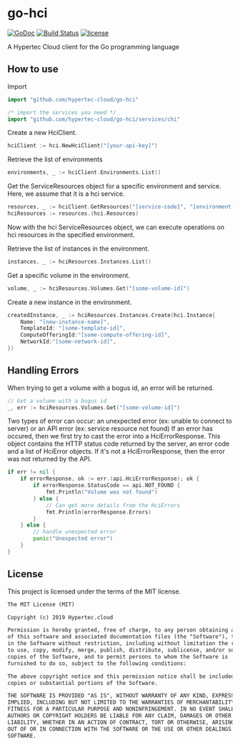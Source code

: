 # go-hci

[![GoDoc](https://godoc.org/github.com/cloud-ca/go-cloudca?status.svg)](https://godoc.org/github.com/cloud-ca/go-cloudca)
[![Build Status](https://circleci.com/gh/cloud-ca/go-cloudca.svg?style=svg)](https://circleci.com/gh/cloud-ca/go-cloudca)
[![license](https://img.shields.io/github/license/cloud-ca/go-cloudca.svg)](https://github.com/cloud-ca/go-cloudca/blob/master/LICENSE)

A Hypertec Cloud client for the Go programming language

## How to use

Import

```go
import "github.com/hypertec-cloud/go-hci"

/* import the services you need */
import "github.com/hypertec-cloud/go-hci/services/chi"
```

Create a new HciClient.

```go
hciClient := hci.NewHciClient("[your-api-key]")
```

Retrieve the list of environments

```go
environments, _ := hciClient.Environments.List()
```

Get the ServiceResources object for a specific environment and service. Here, we assume that it is a hci service.

```go
resources, _ := hciClient.GetResources("[service-code]", "[environment-name]")
hciResources := resources.(hci.Resources)
```

Now with the hci ServiceResources object, we can execute operations on hci resources in the specified environment.

Retrieve the list of instances in the environment.

```go
instances, _ := hciResources.Instances.List()
```

Get a specific volume in the environment.

```go
volume, _ := hciResources.Volumes.Get("[some-volume-id]")
```

Create a new instance in the environment.

```go
createdInstance, _ := hciResources.Instances.Create(hci.Instance{
    Name: "[new-instance-name]",
    TemplateId: "[some-template-id]",
    ComputeOfferingId:"[some-compute-offering-id]",
    NetworkId:"[some-network-id]",
})
```

## Handling Errors

When trying to get a volume with a bogus id, an error will be returned.

```go
// Get a volume with a bogus id
_, err := hciResources.Volumes.Get("[some-volume-id]")
```

Two types of error can occur: an unexpected error (ex: unable to connect to server) or an API error (ex: service resource not found)
If an error has occured, then we first try to cast the error into a HciErrorResponse. This object contains the HTTP status code returned by the server, an error code and a list of HciError objects. If it's not a HciErrorResponse, then the error was not returned by the API.

```go
if err != nil {
    if errorResponse, ok := err.(api.HciErrorResponse); ok {
        if errorResponse.StatusCode == api.NOT_FOUND {
            fmt.Println("Volume was not found")
        } else {
            // Can get more details from the HciErrors
            fmt.Println(errorResponse.Errors)
        }
    } else {
        // handle unexpected error
        panic("Unexpected error")
    }
}
```

## License

This project is licensed under the terms of the MIT license.

```txt
The MIT License (MIT)

Copyright (c) 2019 Hypertec.cloud

Permission is hereby granted, free of charge, to any person obtaining a copy
of this software and associated documentation files (the "Software"), to deal
in the Software without restriction, including without limitation the rights
to use, copy, modify, merge, publish, distribute, sublicense, and/or sell
copies of the Software, and to permit persons to whom the Software is
furnished to do so, subject to the following conditions:

The above copyright notice and this permission notice shall be included in all
copies or substantial portions of the Software.

THE SOFTWARE IS PROVIDED "AS IS", WITHOUT WARRANTY OF ANY KIND, EXPRESS OR
IMPLIED, INCLUDING BUT NOT LIMITED TO THE WARRANTIES OF MERCHANTABILITY,
FITNESS FOR A PARTICULAR PURPOSE AND NONINFRINGEMENT. IN NO EVENT SHALL THE
AUTHORS OR COPYRIGHT HOLDERS BE LIABLE FOR ANY CLAIM, DAMAGES OR OTHER
LIABILITY, WHETHER IN AN ACTION OF CONTRACT, TORT OR OTHERWISE, ARISING FROM,
OUT OF OR IN CONNECTION WITH THE SOFTWARE OR THE USE OR OTHER DEALINGS IN THE
SOFTWARE.
```
